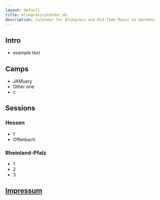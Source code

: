 ```yaml
---
layout: default
title: bluegrasscalendar.de
description: Calendar for Bluegrass and Old-Time Music in Germany
---
```

## Intro
- example text

## Camps
- JAMuary
- Other one
- c

## Sessions

### Hessen
- 1
- Offenbach
  
### Rheinland-Pfalz
- 1
- 2
- 3

## [Impressum](/impressum)
